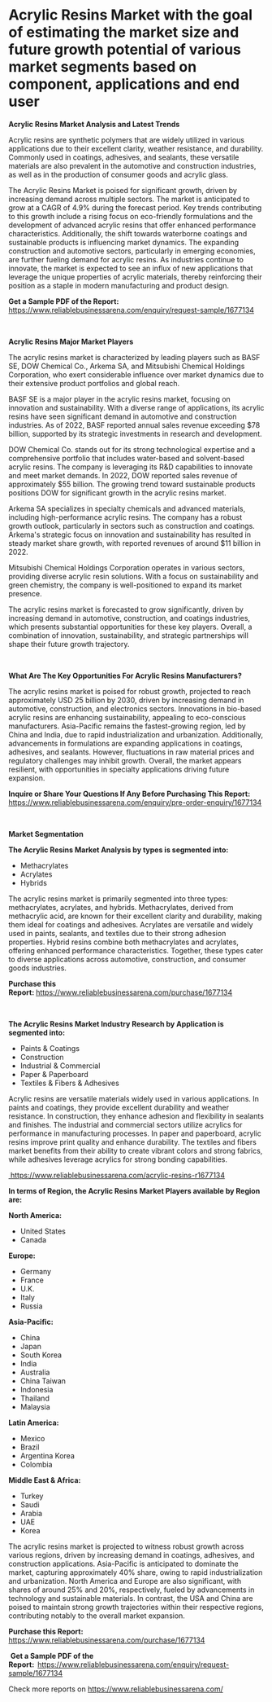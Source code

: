 <p><h1>Acrylic Resins Market with the goal of estimating the market size and future growth potential of various market segments based on component, applications and end user</h1></p><p><strong>Acrylic Resins Market Analysis and Latest Trends</strong></p>
<p><p>Acrylic resins are synthetic polymers that are widely utilized in various applications due to their excellent clarity, weather resistance, and durability. Commonly used in coatings, adhesives, and sealants, these versatile materials are also prevalent in the automotive and construction industries, as well as in the production of consumer goods and acrylic glass.</p><p>The Acrylic Resins Market is poised for significant growth, driven by increasing demand across multiple sectors. The market is anticipated to grow at a CAGR of 4.9% during the forecast period. Key trends contributing to this growth include a rising focus on eco-friendly formulations and the development of advanced acrylic resins that offer enhanced performance characteristics. Additionally, the shift towards waterborne coatings and sustainable products is influencing market dynamics. The expanding construction and automotive sectors, particularly in emerging economies, are further fueling demand for acrylic resins. As industries continue to innovate, the market is expected to see an influx of new applications that leverage the unique properties of acrylic materials, thereby reinforcing their position as a staple in modern manufacturing and product design.</p></p>
<p><strong>Get a Sample PDF of the Report:&nbsp;</strong> <a href="https://www.reliablebusinessarena.com/enquiry/request-sample/1677134?utm_campaign=3024&utm_medium=2&utm_source=Github&utm_content=ia&utm_term=01042025&utm_id=acrylic-resins">https://www.reliablebusinessarena.com/enquiry/request-sample/1677134</a></p>
<p>&nbsp;</p>
<p><strong>Acrylic Resins Major Market Players</strong></p>
<p><p>The acrylic resins market is characterized by leading players such as BASF SE, DOW Chemical Co., Arkema SA, and Mitsubishi Chemical Holdings Corporation, who exert considerable influence over market dynamics due to their extensive product portfolios and global reach.</p><p>BASF SE is a major player in the acrylic resins market, focusing on innovation and sustainability. With a diverse range of applications, its acrylic resins have seen significant demand in automotive and construction industries. As of 2022, BASF reported annual sales revenue exceeding $78 billion, supported by its strategic investments in research and development.</p><p>DOW Chemical Co. stands out for its strong technological expertise and a comprehensive portfolio that includes water-based and solvent-based acrylic resins. The company is leveraging its R&D capabilities to innovate and meet market demands. In 2022, DOW reported sales revenue of approximately $55 billion. The growing trend toward sustainable products positions DOW for significant growth in the acrylic resins market.</p><p>Arkema SA specializes in specialty chemicals and advanced materials, including high-performance acrylic resins. The company has a robust growth outlook, particularly in sectors such as construction and coatings. Arkema's strategic focus on innovation and sustainability has resulted in steady market share growth, with reported revenues of around $11 billion in 2022.</p><p>Mitsubishi Chemical Holdings Corporation operates in various sectors, providing diverse acrylic resin solutions. With a focus on sustainability and green chemistry, the company is well-positioned to expand its market presence. </p><p>The acrylic resins market is forecasted to grow significantly, driven by increasing demand in automotive, construction, and coatings industries, which presents substantial opportunities for these key players. Overall, a combination of innovation, sustainability, and strategic partnerships will shape their future growth trajectory.</p></p>
<p>&nbsp;</p>
<p><strong>What Are The Key Opportunities For Acrylic Resins Manufacturers?</strong></p>
<p><p>The acrylic resins market is poised for robust growth, projected to reach approximately USD 25 billion by 2030, driven by increasing demand in automotive, construction, and electronics sectors. Innovations in bio-based acrylic resins are enhancing sustainability, appealing to eco-conscious manufacturers. Asia-Pacific remains the fastest-growing region, led by China and India, due to rapid industrialization and urbanization. Additionally, advancements in formulations are expanding applications in coatings, adhesives, and sealants. However, fluctuations in raw material prices and regulatory challenges may inhibit growth. Overall, the market appears resilient, with opportunities in specialty applications driving future expansion.</p></p>
<p><strong>Inquire or Share Your Questions If Any Before Purchasing This Report:</strong> <a href="https://www.reliablebusinessarena.com/enquiry/pre-order-enquiry/1677134?utm_campaign=3024&utm_medium=2&utm_source=Github&utm_content=ia&utm_term=01042025&utm_id=acrylic-resins">https://www.reliablebusinessarena.com/enquiry/pre-order-enquiry/1677134</a></p>
<p>&nbsp;</p>
<p><strong>Market Segmentation</strong></p>
<p><strong>The Acrylic Resins Market Analysis by types is segmented into:</strong></p>
<p><ul><li>Methacrylates</li><li>Acrylates</li><li>Hybrids</li></ul></p>
<p><p>The acrylic resins market is primarily segmented into three types: methacrylates, acrylates, and hybrids. Methacrylates, derived from methacrylic acid, are known for their excellent clarity and durability, making them ideal for coatings and adhesives. Acrylates are versatile and widely used in paints, sealants, and textiles due to their strong adhesion properties. Hybrid resins combine both methacrylates and acrylates, offering enhanced performance characteristics. Together, these types cater to diverse applications across automotive, construction, and consumer goods industries.</p></p>
<p><strong>Purchase this Report:&nbsp;</strong><a href="https://www.reliablebusinessarena.com/purchase/1677134?utm_campaign=3024&utm_medium=2&utm_source=Github&utm_content=ia&utm_term=01042025&utm_id=acrylic-resins">https://www.reliablebusinessarena.com/purchase/1677134</a></p>
<p>&nbsp;</p>
<p><strong>The Acrylic Resins Market Industry Research by Application is segmented into:</strong></p>
<p><ul><li>Paints & Coatings</li><li>Construction</li><li>Industrial & Commercial</li><li>Paper & Paperboard</li><li>Textiles & Fibers & Adhesives</li></ul></p>
<p><p>Acrylic resins are versatile materials widely used in various applications. In paints and coatings, they provide excellent durability and weather resistance. In construction, they enhance adhesion and flexibility in sealants and finishes. The industrial and commercial sectors utilize acrylics for performance in manufacturing processes. In paper and paperboard, acrylic resins improve print quality and enhance durability. The textiles and fibers market benefits from their ability to create vibrant colors and strong fabrics, while adhesives leverage acrylics for strong bonding capabilities.</p></p>
<p><a href="https://www.reliablebusinessarena.com/acrylic-resins-r1677134?utm_campaign=3024&utm_medium=2&utm_source=Github&utm_content=ia&utm_term=01042025&utm_id=acrylic-resins">&nbsp;https://www.reliablebusinessarena.com/acrylic-resins-r1677134</a></p>
<p><strong>In terms of Region, the Acrylic Resins Market Players available by Region are:</strong></p>
<p>
    <p> <strong> North America: </strong>
        <ul>
            <li>United States</li>
            <li>Canada</li>
        </ul>
        </p> 
    <p> <strong> Europe: </strong>
        <ul>
            <li>Germany</li>
            <li>France</li>
            <li>U.K.</li>
            <li>Italy</li>
            <li>Russia</li>
        </ul>
        </p> 
    <p> <strong> Asia-Pacific: </strong>
        <ul>
            <li>China</li>
            <li>Japan</li>
            <li>South Korea</li>
            <li>India</li>
            <li>Australia</li>
            <li>China Taiwan</li>
            <li>Indonesia</li>
            <li>Thailand</li>
            <li>Malaysia</li>
        </ul>
        </p> 
    <p> <strong> Latin America: </strong>
        <ul>
            <li>Mexico</li>
            <li>Brazil</li>
            <li>Argentina Korea</li>
            <li>Colombia</li>
        </ul>
        </p> 
    <p> <strong> Middle East & Africa: </strong>
        <ul>
            <li>Turkey</li>
            <li>Saudi</li>
            <li>Arabia</li>
            <li>UAE</li>
            <li>Korea</li>
        </ul>
    </p>
    </p>
<p><p>The acrylic resins market is projected to witness robust growth across various regions, driven by increasing demand in coatings, adhesives, and construction applications. Asia-Pacific is anticipated to dominate the market, capturing approximately 40% share, owing to rapid industrialization and urbanization. North America and Europe are also significant, with shares of around 25% and 20%, respectively, fueled by advancements in technology and sustainable materials. In contrast, the USA and China are poised to maintain strong growth trajectories within their respective regions, contributing notably to the overall market expansion.</p></p>
<p><strong>Purchase this Report: </strong><a href="https://www.reliablebusinessarena.com/purchase/1677134?utm_campaign=3024&utm_medium=2&utm_source=Github&utm_content=ia&utm_term=01042025&utm_id=acrylic-resins">https://www.reliablebusinessarena.com/purchase/1677134</a></p>
<p>&nbsp;<strong>Get a Sample PDF of the Report:&nbsp;&nbsp;</strong><a href="https://www.reliablebusinessarena.com/enquiry/request-sample/1677134?utm_campaign=3024&utm_medium=2&utm_source=Github&utm_content=ia&utm_term=01042025&utm_id=acrylic-resins">https://www.reliablebusinessarena.com/enquiry/request-sample/1677134</a></p>
<p><strong></strong></p>
<p>Check more reports on <a href="https://www.reliablebusinessarena.com/?utm_campaign=3024&utm_medium=2&utm_source=Github&utm_content=ia&utm_term=01042025&utm_id=acrylic-resins">https://www.reliablebusinessarena.com/</a></p>